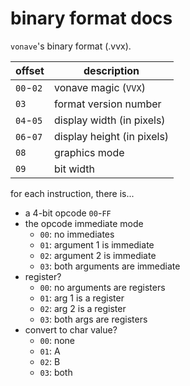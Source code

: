 # binary format docs

`vonave`'s binary format (.vvx).

| offset    | description                |
| --------- | -------------------------- |
| `00`-`02` | vonave magic (`VVX`)       |
| `03`      | format version number      |
| `04`-`05` | display width (in pixels)  |
| `06`-`07` | display height (in pixels) |
| `08`      | graphics mode              |
| `09`      | bit width                  |

for each instruction, there is...

- a 4-bit opcode `00`-`FF`
- the opcode immediate mode
	- `00`: no immediates
	- `01`: argument 1 is immediate
	- `02`: argument 2 is immediate
	- `03`: both arguments are immediate
- register?
	- `00`: no arguments are registers
	- `01`: arg 1 is a register
	- `02`: arg 2 is a register
	- `03`: both args are registers
- convert to char value?
	- `00`: none
	- `01`: A
	- `02`: B
	- `03`: both